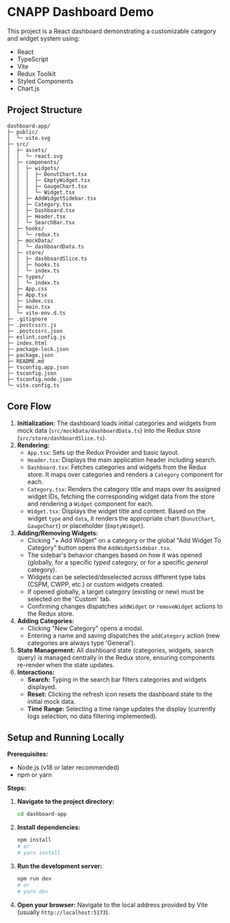 # CNAPP Dashboard Demo

This project is a React dashboard demonstrating a customizable category and widget system using:

*   React
*   TypeScript
*   Vite
*   Redux Toolkit
*   Styled Components
*   Chart.js

## Project Structure

```
dashboard-app/
├─ public/
│  └─ vite.svg
├─ src/
│  ├─ assets/
│  │  └─ react.svg
│  ├─ components/
│  │  ├─ widgets/
│  │  │  ├─ DonutChart.tsx
│  │  │  ├─ EmptyWidget.tsx
│  │  │  ├─ GaugeChart.tsx
│  │  │  └─ Widget.tsx
│  │  ├─ AddWidgetSidebar.tsx
│  │  ├─ Category.tsx
│  │  ├─ Dashboard.tsx
│  │  ├─ Header.tsx
│  │  └─ SearchBar.tsx
│  ├─ hooks/
│  │  └─ redux.ts
│  ├─ mockData/
│  │  └─ dashboardData.ts
│  ├─ store/
│  │  ├─ dashboardSlice.ts
│  │  ├─ hooks.ts
│  │  └─ index.ts
│  ├─ types/
│  │  └─ index.ts
│  ├─ App.css
│  ├─ App.tsx
│  ├─ index.css
│  ├─ main.tsx
│  └─ vite-env.d.ts
├─ .gitignore
├─ .postcssrc.js
├─ .postcssrc.json
├─ eslint.config.js
├─ index.html
├─ package-lock.json
├─ package.json
├─ README.md
├─ tsconfig.app.json
├─ tsconfig.json
├─ tsconfig.node.json
└─ vite.config.ts
```

## Core Flow

1.  **Initialization:** The dashboard loads initial categories and widgets from mock data (`src/mockData/dashboardData.ts`) into the Redux store (`src/store/dashboardSlice.ts`).
2.  **Rendering:**
    *   `App.tsx`: Sets up the Redux Provider and basic layout.
    *   `Header.tsx`: Displays the main application header including search.
    *   `Dashboard.tsx`: Fetches categories and widgets from the Redux store. It maps over categories and renders a `Category` component for each.
    *   `Category.tsx`: Renders the category title and maps over its assigned widget IDs, fetching the corresponding widget data from the store and rendering a `Widget` component for each.
    *   `Widget.tsx`: Displays the widget title and content. Based on the widget `type` and `data`, it renders the appropriate chart (`DonutChart`, `GaugeChart`) or placeholder (`EmptyWidget`).
3.  **Adding/Removing Widgets:**
    *   Clicking "+ Add Widget" on a category or the global "Add Widget To Category" button opens the `AddWidgetSidebar.tsx`.
    *   The sidebar's behavior changes based on how it was opened (globally, for a specific *typed* category, or for a specific *general* category).
    *   Widgets can be selected/deselected across different type tabs (CSPM, CWPP, etc.) or custom widgets created.
    *   If opened globally, a target category (existing or new) must be selected on the 'Custom' tab.
    *   Confirming changes dispatches `addWidget` or `removeWidget` actions to the Redux store.
4.  **Adding Categories:**
    *   Clicking "New Category" opens a modal.
    *   Entering a name and saving dispatches the `addCategory` action (new categories are always type 'General').
5.  **State Management:** All dashboard state (categories, widgets, search query) is managed centrally in the Redux store, ensuring components re-render when the state updates.
6.  **Interactions:**
    *   **Search:** Typing in the search bar filters categories and widgets displayed.
    *   **Reset:** Clicking the refresh icon resets the dashboard state to the initial mock data.
    *   **Time Range:** Selecting a time range updates the display (currently logs selection, no data filtering implemented).

## Setup and Running Locally

**Prerequisites:**

*   Node.js (v18 or later recommended)
*   npm or yarn

**Steps:**

1.  **Navigate to the project directory:**
    ```bash
    cd dashboard-app
    ```
2.  **Install dependencies:**
    ```bash
    npm install
    # or
    # yarn install
    ```
3.  **Run the development server:**
    ```bash
    npm run dev
    # or
    # yarn dev
    ```
4.  **Open your browser:** Navigate to the local address provided by Vite (usually `http://localhost:5173`).

